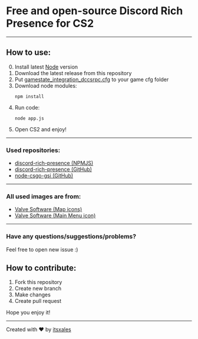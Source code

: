 # Free and open-source Discord Rich Presence for CS2

---
## How to use:
0. Install latest [Node](https://nodejs.org/) version
1. Download the latest release from this repository
2. Put [gamestate_integration_dccsrpc.cfg](PUT-THIS-FILE-IN-CSGO-CFG-FOLDER/gamestate_integration_dccsrpc.cfg) to your game cfg folder
3. Download node modules:
    ```shell
    npm install
    ```
4. Run code:
    ```shell
    node app.js
    ```
5. Open CS2 and enjoy!
---
### Used repositories:
- [discord-rich-presence (NPMJS)](https://www.npmjs.com/package/discord-rich-presence)
- [discord-rich-presence (GitHub)](https://github.com/devsnek/discord-rich-presence)
- [node-csgo-gsi (GitHub)](https://github.com/ShaunLWM/node-csgo-gsi)

---
### All used images are from:
- [Valve Software (Map icons)](https://developer.valvesoftware.com/wiki/Counter-Strike:_Global_Offensive/Maps)
- [Valve Software (Main Menu icon)](https://developer.valvesoftware.com/wiki/Counter-Strike:_Global_Offensive)
---
### Have any questions/suggestions/problems?
Feel free to open new issue :)

## How to contribute:
1. Fork this repository
2. Create new branch
3. Make changes
4. Create pull request

Hope you enjoy it!

---

Created with ❤️ by [itsxales](https://github.com/itsxales)
